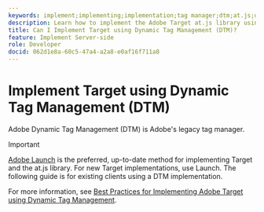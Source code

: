 ```yaml
---
keywords: implement;implementing;implementation;tag manager;dtm;at.js;dynamic tag management
description: Learn how to implement the Adobe Target at.js library using the legacy Dynamic Tag Management (DTM). Adobe Launch is the preferred method to implement Target.
title: Can I Implement Target using Dynamic Tag Management (DTM)?
feature: Implement Server-side
role: Developer
docid: 062d1e8a-60c5-47a4-a2a8-e0af16f711a8
---
```


# Implement Target using Dynamic Tag Management (DTM)

Adobe Dynamic Tag Management (DTM) is Adobe's legacy tag manager.

>[!IMPORTANT]
>
>[Adobe Launch](/help/c-implementing-target/c-implementing-target-for-client-side-web/how-to-deployatjs/cmp-implementing-target-using-adobe-launch.md#topic_5234DDAEB0834333BD6BA1B05892FC25) is the preferred, up-to-date method for implementing Target and the at.js library. For new Target implementations, use Launch. The following guide is for existing clients using a DTM implementation.

For more information, see [Best Practices for Implementing Adobe Target using Dynamic Tag Management](https://experienceleague.adobe.com/docs/dtm/implementing/overview.html). 
